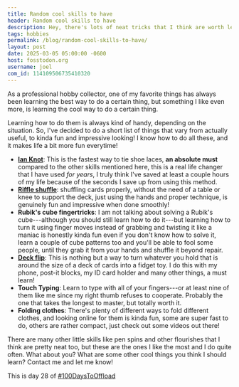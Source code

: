 ```yaml
---
title: Random cool skills to have
header: Random cool skills to have
description: Hey, there's lots of neat tricks that I think are worth learning, and here are some of the ones I think you could learn too! From useful to just fun, but all of them cool
tags: hobbies
permalink: /blog/random-cool-skills-to-have/
layout: post
date: 2025-03-05 05:00:00 -0600
host: fosstodon.org
username: joel
com_id: 114109506735410320
---
```


As a professional hobby collector, one of my favorite things has always been learning the best way to do a certain thing, but something I like even more, is learning the cool way to do a certain thing. 

Learning how to do them is always kind of handy, depending on the situation. So, I've decided to do a short list of things that vary from actually useful, to kinda fun and impressive looking! I know how to do all these, and it makes life a bit more fun everytime!

- [**Ian Knot**](https://www.youtube.com/watch?v=_O-xaJrao1w): This is the fastest way to tie shoe laces, **an absolute must** compared to the other skills mentioned here, this is a real life changer that I have used *for years*, I truly think I've saved at least a couple hours of my life because of the seconds I save up from using this method. 
- [**Riffle shuffle**](https://www.youtube.com/watch?v=f6ZD1lDbW3M): shuffling cards properly, without the need of a table or knee to support the deck, just using the hands and proper technique, is genuinely fun and impressive when done smoothly!
- **Rubik's cube fingertricks**: I am not talking about solving a Rubik's cube---although you should still learn how to do it---but learning how to turn it using finger moves instead of grabbing and twisting it like a maniac is honestly kinda fun even if you don't know how to solve it, learn a couple of cube patterns too and you'll be able to fool some people, until they grab it from your hands and shuffle it beyond repair.
- [**Deck flip**](https://www.youtube.com/watch?v=DFIf1ZC1lY4): This is nothing but a way to turn whatever you hold that is around the size of a deck of cards into a fidget toy. I do this with my phone, post-it blocks, my ID card holder and many other things, a must learn!
- **Touch Typing**: Learn to type with all of your fingers---or at least nine of them like me since my right thumb refuses to cooperate. Probably the one that takes the longest to master, but totally worth it.
- **Folding clothes**: There's plenty of different ways to fold different clothes, and looking online for them is kinda fun, some are super fast to do, others are rather compact, just check out some videos out there!

There are many other little skills like pen spins and other flourishes that I think are pretty neat too, but these are the ones I like the most and I do quite often. What about you? What are some other cool things you think I should learn? Contact me and let me know!

This is day 28 of [#100DaysToOffload](https://100daystooffload.com)
